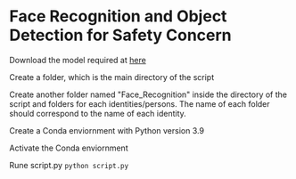 # Face Recognition and Object Detection for Safety Concern

Download the model required at [here](https://github.com/rahilmoosavi/DetectConstructionSafety/blob/master/best.pt)

Create a folder, which is the main directory of the script

Create another folder named "Face_Recognition" inside the directory of the script and folders for each identities/persons. The name of each folder should correspond to the name of each identity.

Create a Conda enviornment with Python version 3.9

Activate the Conda enviornment

Rune script.py
``
python script.py
``

